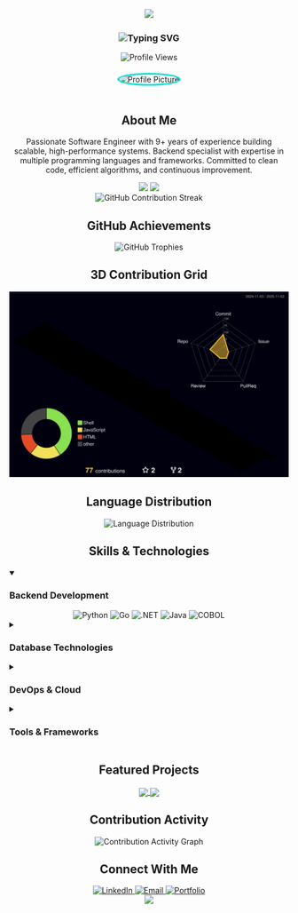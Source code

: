 <!-- GitHub Profile README for Dênio Barbosa Júnior -->

<div align="center">
  <!-- Animated Banner with Gradient Background -->
  <img src="https://capsule-render.vercel.app/api?type=waving&color=0:00A3E0,100:00E0CF&height=200&section=header&text=Dênio%20Barbosa%20Júnior&fontSize=36&fontColor=ffffff&animation=fadeIn&fontAlignY=35&desc=Software%20Engineer%20|%20Backend%20Developer%20|%20Data%20Engineer&descAlignY=55"/>

  <!-- Typing Animation -->
  <h3>
    <img src="https://readme-typing-svg.herokuapp.com?font=Fira+Code&size=22&duration=3000&pause=1000&color=00E0CF&center=true&vCenter=true&width=435&lines=9%2B+Years+of+Experience;Python+%7C+Go+%7C+.NET+%7C+Java+%7C+COBOL;Software+Engineering+Expert;Always+Learning+New+Technologies" alt="Typing SVG" />
  </h3>

  <!-- Profile Views Counter -->
  <img src="https://komarev.com/ghpvc/?username=dnnzao&label=Profile%20views&color=00E0CF&style=flat" alt="Profile Views" />
</div>

<!-- Profile Information with Hover Effect -->
<div align="center">
  <img src="https://avatars.githubusercontent.com/dnnzao" width="200" height="200" alt="Profile Picture" style="border-radius: 50%; border: 3px solid #00E0CF; margin-top: 20px; margin-bottom: 20px;" />
</div>

<!-- Brief Bio -->
<h2 align="center">About Me</h2>
<p align="center">
  Passionate Software Engineer with 9+ years of experience building scalable, high-performance systems. Backend specialist with expertise in multiple programming languages and frameworks. Committed to clean code, efficient algorithms, and continuous improvement.
</p>

<!-- GitHub Activity Stats Cards -->
<div align="center">
  <img height="180em" src="https://github-readme-stats.vercel.app/api?username=dnnzao&show_icons=true&theme=react&hide_border=true&bg_color=0D1117&title_color=00E0CF&icon_color=00E0CF&border_color=00E0CF" />
  <img height="180em" src="https://github-readme-stats.vercel.app/api/top-langs/?username=dnnzao&layout=compact&theme=react&hide_border=true&bg_color=0D1117&title_color=00E0CF&border_color=00E0CF" />
</div>

<!-- GitHub Contribution Streak -->
<div align="center">
  <img src="https://github-readme-streak-stats.herokuapp.com/?user=dnnzao&theme=black-ice&hide_border=true&stroke=0000&background=0D1117&ring=00E0CF&fire=00E0CF&currStreakLabel=00E0CF" alt="GitHub Contribution Streak" />
</div>

<!-- GitHub Trophies -->
<h2 align="center">GitHub Achievements</h2>

<div align="center">
  <img src="https://github-profile-trophy.vercel.app/?username=dnnzao&theme=darkhub&no-frame=true&row=1&column=7&margin-w=15&margin-h=15&no-bg=true" alt="GitHub Trophies" />
</div>

<!-- 3D Contribution Grid (SVG element generated via GitHub Action) -->
<h2 align="center">3D Contribution Grid</h2>

<div align="center">
  <a href="./profile-3d-contrib/profile-night-rainbow.svg">
    <img width="900em" src="./profile-3d-contrib/profile-night-rainbow.svg" alt="3D Contribution Grid">
  </a>
</div>

<!-- Language Distribution (Animated Donut Chart - GitHub Actions) -->
<h2 align="center">Language Distribution</h2>

<div align="center">
  <img src="https://github-readme-stats.vercel.app/api/top-langs/?username=dnnzao&theme=react&hide_border=true&include_all_commits=true&count_private=true&layout=compact&bg_color=0D1117&title_color=00E0CF&icon_color=00E0CF" alt="Language Distribution" />
</div>

<!-- Skills Section with Expandable Categories -->
<h2 align="center">Skills & Technologies</h2>

<details open>
  <summary><h3>Backend Development</h3></summary>
  <div align="center">
    <img src="https://img.shields.io/badge/Python-3776AB?style=for-the-badge&logo=python&logoColor=white&color=0D1117&labelColor=00A3E0" alt="Python" />
    <img src="https://img.shields.io/badge/Go-00ADD8?style=for-the-badge&logo=go&logoColor=white&color=0D1117&labelColor=00A3E0" alt="Go" />
    <img src="https://img.shields.io/badge/.NET-5C2D91?style=for-the-badge&logo=.net&logoColor=white&color=0D1117&labelColor=00A3E0" alt=".NET" />
    <img src="https://img.shields.io/badge/Java-ED8B00?style=for-the-badge&logo=java&logoColor=white&color=0D1117&labelColor=00A3E0" alt="Java" />
    <img src="https://img.shields.io/badge/COBOL-4EAA25?style=for-the-badge&logoColor=white&color=0D1117&labelColor=00A3E0" alt="COBOL" />
  </div>
</details>

<details>
  <summary><h3>Database Technologies</h3></summary>
  <div align="center">
    <img src="https://img.shields.io/badge/PostgreSQL-316192?style=for-the-badge&logo=postgresql&logoColor=white&color=0D1117&labelColor=00B6C2" alt="PostgreSQL" />
    <img src="https://img.shields.io/badge/MongoDB-4EA94B?style=for-the-badge&logo=mongodb&logoColor=white&color=0D1117&labelColor=00B6C2" alt="MongoDB" />
    <img src="https://img.shields.io/badge/SQL_Server-CC2927?style=for-the-badge&logo=microsoft-sql-server&logoColor=white&color=0D1117&labelColor=00B6C2" alt="SQL Server" />
    <img src="https://img.shields.io/badge/Oracle-F80000?style=for-the-badge&logo=oracle&logoColor=white&color=0D1117&labelColor=00B6C2" alt="Oracle" />
  </div>
</details>

<details>
  <summary><h3>DevOps & Cloud</h3></summary>
  <div align="center">
    <img src="https://img.shields.io/badge/Docker-2496ED?style=for-the-badge&logo=docker&logoColor=white&color=0D1117&labelColor=00CAD7" alt="Docker" />
    <img src="https://img.shields.io/badge/Kubernetes-326CE5?style=for-the-badge&logo=kubernetes&logoColor=white&color=0D1117&labelColor=00CAD7" alt="Kubernetes" />
    <img src="https://img.shields.io/badge/AWS-232F3E?style=for-the-badge&logo=amazon-aws&logoColor=white&color=0D1117&labelColor=00CAD7" alt="AWS" />
    <img src="https://img.shields.io/badge/Azure-0089D6?style=for-the-badge&logo=microsoft-azure&logoColor=white&color=0D1117&labelColor=00CAD7" alt="Azure" />
  </div>
</details>

<details>
  <summary><h3>Tools & Frameworks</h3></summary>
  <div align="center">
    <img src="https://img.shields.io/badge/Git-F05032?style=for-the-badge&logo=git&logoColor=white&color=0D1117&labelColor=00DFCF" alt="Git" />
    <img src="https://img.shields.io/badge/FastAPI-009688?style=for-the-badge&logo=fastapi&logoColor=white&color=0D1117&labelColor=00DFCF" alt="FastAPI" />
    <img src="https://img.shields.io/badge/Django-092E20?style=for-the-badge&logo=django&logoColor=white&color=0D1117&labelColor=00DFCF" alt="Django" />
    <img src="https://img.shields.io/badge/Flask-000000?style=for-the-badge&logo=flask&logoColor=white&color=0D1117&labelColor=00DFCF" alt="Flask" />
  </div>
</details>

<!-- Featured Projects with Cards -->
<h2 align="center">Featured Projects</h2>

<div align="center">
  <a href="https://github.com/dnnzao/project1">
    <img align="center" src="https://github-readme-stats.vercel.app/api/pin/?username=dnnzao&repo=project1&theme=react&hide_border=true&bg_color=0D1117&title_color=00E0CF&icon_color=00E0CF" />
  </a>
  <a href="https://github.com/dnnzao/project2">
    <img align="center" src="https://github-readme-stats.vercel.app/api/pin/?username=dnnzao&repo=project2&theme=react&hide_border=true&bg_color=0D1117&title_color=00E0CF&icon_color=00E0CF" />
  </a>
</div>

<!-- Activity Graph -->
<h2 align="center">Contribution Activity</h2>

<div align="center">
  <img src="https://github-readme-activity-graph.vercel.app/graph?username=dnnzao&theme=react-dark&bg_color=0D1117&hide_border=true&line=00E0CF&point=00E0CF&color=00E0CF&area=true&area_color=00E0CF" alt="Contribution Activity Graph" />
</div>

<!-- Contact Information -->
<h2 align="center">Connect With Me</h2>

<div align="center">
  <a href="https://linkedin.com/in/deniojr" target="_blank">
    <img src="https://img.shields.io/badge/LinkedIn-0077B5?style=for-the-badge&logo=linkedin&logoColor=white&color=0D1117&labelColor=00A3E0" alt="LinkedIn" />
  </a>
  <a href="mailto:deniojr@proton.me" target="_blank">
    <img src="https://img.shields.io/badge/Email-D14836?style=for-the-badge&logo=gmail&logoColor=white&color=0D1117&labelColor=00A3E0" alt="Email" />
  </a>
  <a href="https://your-portfolio-site.com" target="_blank">
    <img src="https://img.shields.io/badge/Portfolio-00E0CF?style=for-the-badge&logo=internet-explorer&logoColor=white&color=0D1117&labelColor=00A3E0" alt="Portfolio" />
  </a>
</div>

<!-- Footer -->
<div align="center">
  <img src="https://capsule-render.vercel.app/api?type=waving&color=0:00A3E0,100:00E0CF&height=120&section=footer"/>
</div>
